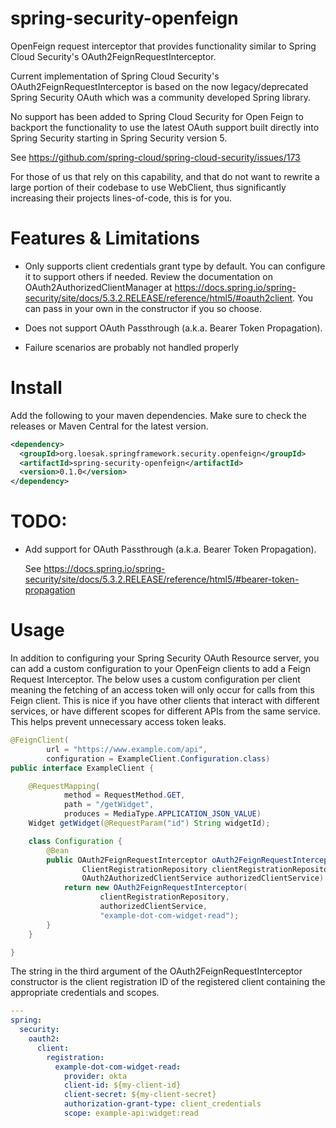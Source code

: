 # spring-security-openfeign
OpenFeign request interceptor that provides functionality similar to Spring Cloud Security's OAuth2FeignRequestInterceptor. 

Current implementation of Spring Cloud Security's OAuth2FeignRequestInterceptor is based on the now legacy/deprecated Spring Security OAuth which was a community developed Spring library.

No support has been added to Spring Cloud Security for Open Feign to backport the functionality to use the latest OAuth support built directly into Spring Security starting in Spring Security version 5.

See https://github.com/spring-cloud/spring-cloud-security/issues/173

For those of us that rely on this capability, and that do not want to rewrite a large portion of their codebase to use WebClient, thus significantly increasing their projects lines-of-code, this is for you.

# Features & Limitations

* Only supports client credentials grant type by default. You can configure it to support others if needed. Review the documentation on OAuth2AuthorizedClientManager at https://docs.spring.io/spring-security/site/docs/5.3.2.RELEASE/reference/html5/#oauth2client. You can pass in your own in the constructor if you so choose.

* Does not support OAuth Passthrough (a.k.a. Bearer Token Propagation).

* Failure scenarios are probably not handled properly

# Install
Add the following to your maven dependencies. Make sure to check the releases or Maven Central for the latest version.
```xml
<dependency>
  <groupId>org.loesak.springframework.security.openfeign</groupId>
  <artifactId>spring-security-openfeign</artifactId>
  <version>0.1.0</version>
</dependency>
```

# TODO:

* Add support for OAuth Passthrough (a.k.a. Bearer Token Propagation).
    
    See https://docs.spring.io/spring-security/site/docs/5.3.2.RELEASE/reference/html5/#bearer-token-propagation
    
# Usage

In addition to configuring your Spring Security OAuth Resource server, you can add a custom configuration to your OpenFeign clients to add a Feign Request Interceptor. The below uses a custom configuration per client meaning the fetching of an access token will only occur for calls from this Feign client. This is nice if you have other clients that interact with different services, or have different scopes for different APIs from the same service. This helps prevent unnecessary access token leaks.


```java
@FeignClient(
		url = "https://www.example.com/api",
		configuration = ExampleClient.Configuration.class)
public interface ExampleClient {

	@RequestMapping(
            method = RequestMethod.GET, 
            path = "/getWidget", 
            produces = MediaType.APPLICATION_JSON_VALUE)
	Widget getWidget(@RequestParam("id") String widgetId);

	class Configuration {
		@Bean
		public OAuth2FeignRequestInterceptor oAuth2FeignRequestInterceptor(
				ClientRegistrationRepository clientRegistrationRepository,
				OAuth2AuthorizedClientService authorizedClientService) {
			return new OAuth2FeignRequestInterceptor(
					clientRegistrationRepository,
					authorizedClientService,
					"example-dot-com-widget-read");
		}
	}

}
```

The string in the third argument of the OAuth2FeignRequestInterceptor constructor is the client registration ID of the registered client containing the appropriate credentials and scopes.

```yaml
---
spring:
  security:
    oauth2:
      client:
        registration:
          example-dot-com-widget-read:
            provider: okta
            client-id: ${my-client-id}
            client-secret: ${my-client-secret}
            authorization-grant-type: client_credentials
            scope: example-api:widget:read
```